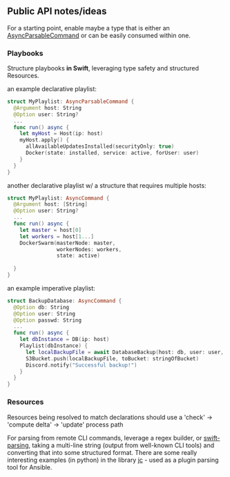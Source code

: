 ## Public API notes/ideas

For a starting point, enable maybe a type that is either an [AsyncParsableCommand](https://swiftpackageindex.com/apple/swift-argument-parser/documentation/argumentparser/asyncparsablecommand) or can be easily consumed within one.

### Playbooks

Structure playbooks **in Swift**, leveraging type safety and structured Resources.

an example declarative playlist:

```swift
struct MyPlaylist: AsyncParsableCommand {
  @Argument host: String
  @Option user: String?
  ...
  func run() async {
    let myHost = Host(ip: host)
    myHost.apply() {
      allAvailableUpdatesInstalled(securityOnly: true)
      Docker(state: installed, service: active, forUser: user)
    }
  }
}
```

another declarative playlist w/ a structure that requires multiple hosts:

```swift
struct MyPlaylist: AsyncCommand {
  @Argument host: [String]
  @Option user: String?
  ...
  func run() async {
    let master = host[0]
    let workers = host[1...]
    DockerSwarm(masterNode: master, 
                workerNodes: workers, 
                state: active)
    
  }
}
```

an example imperative playlist:

```swift
struct BackupDatabase: AsyncCommand {
  @Option db: String
  @Option user: String
  @Option passwd: String
  ...
  func run() async {
    let dbInstance = DB(ip: host)
    Playlist(dbInstance) {
      let localBackupFile = await DatabaseBackup(host: db, user: user, password: passwd)
      S3Bucket.push(localBackupFile, toBucket: stringOfBucket)
      Discord.notify("Successful backup!")
    }
  }
}
```

### Resources

Resources being resolved to match declarations should use a 'check' -> 'compute delta' -> 'update' process path

For parsing from remote CLI commands, leverage a regex builder, or [swift-parsing](https://github.com/pointfreeco/swift-parsing), taking a multi-line string (output from well-known CLI tools) and converting that into some structured format.
There are some really interesting examples (in python) in the library [jc](https://github.com/kellyjonbrazil/jc) - used as a plugin parsing tool for Ansible.

